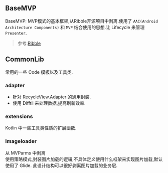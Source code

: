 ## BaseMVP
BaseMVP: MVP模式的基本框架,从Ribble开源项目中剥离.使用了 `AAC(Android Architecture Components)` 和 `MVP` 结合使用的思想.让 Lifecycle 来管理 `Presenter`.
> 参考:[Ribble](https://github.com/EasonJo/Ribble)
## CommonLib
常用的一些 Code 模板以及工具类.
### adapter
* 针对 RecycleView.Adapter 的通用封装.
* 使用 Difftil 来处理数据,提高刷新效率.
### extensions
Kotlin 中一些工具类性质的扩展函数.

### Imageloader
从 MVParms 中剥离  
使用策略模式,封装图片加载的逻辑,不具体定义使用什么框架来实现图片加载,默认使用了 Glide. 此设计结构可以很好剥离图片加载的业务层.